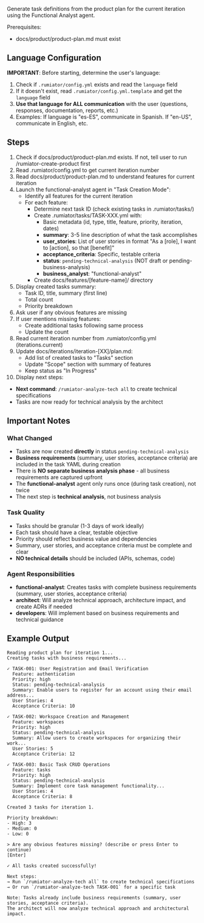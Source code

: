 Generate task definitions from the product plan for the current iteration using the Functional Analyst agent.

Prerequisites:
- docs/product/product-plan.md must exist

## Language Configuration
**IMPORTANT**: Before starting, determine the user's language:
1. Check if `.rumiator/config.yml` exists and read the `language` field
2. If it doesn't exist, read `.rumiator/config.yml.template` and get the `language` field
3. **Use that language for ALL communication** with the user (questions, responses, documentation, reports, etc.)
4. Examples: If language is "es-ES", communicate in Spanish. If "en-US", communicate in English, etc.

## Steps

1. Check if docs/product/product-plan.md exists. If not, tell user to run /rumiator-create-product first
2. Read .rumiator/config.yml to get current iteration number
3. Read docs/product/product-plan.md to understand features for current iteration
4. Launch the functional-analyst agent in "Task Creation Mode":
   - Identify all features for the current iteration
   - For each feature:
     * Determine next task ID (check existing tasks in .rumiator/tasks/)
     * Create .rumiator/tasks/TASK-XXX.yml with:
       - Basic metadata (id, type, title, feature, priority, iteration, dates)
       - **summary**: 3-5 line description of what the task accomplishes
       - **user_stories**: List of user stories in format "As a [role], I want to [action], so that [benefit]"
       - **acceptance_criteria**: Specific, testable criteria
       - **status**: `pending-technical-analysis` (NOT draft or pending-business-analysis)
       - **business_analyst**: "functional-analyst"
     * Create docs/features/[feature-name]/ directory
5. Display created tasks summary:
   - Task ID, title, summary (first line)
   - Total count
   - Priority breakdown
6. Ask user if any obvious features are missing
7. If user mentions missing features:
   - Create additional tasks following same process
   - Update the count
8. Read current iteration number from .rumiator/config.yml (iterations.current)
9. Update docs/iterations/iteration-[XX]/plan.md:
   - Add list of created tasks to "Tasks" section
   - Update "Scope" section with summary of features
   - Keep status as "In Progress"
10. Display next steps:
   - **Next command**: `/rumiator-analyze-tech all` to create technical specifications
   - Tasks are now ready for technical analysis by the architect

## Important Notes

### What Changed
- Tasks are now created **directly** in status `pending-technical-analysis`
- **Business requirements** (summary, user stories, acceptance criteria) are included in the task YAML during creation
- There is **NO separate business analysis phase** - all business requirements are captured upfront
- The **functional-analyst** agent only runs once (during task creation), not twice
- The next step is **technical analysis**, not business analysis

### Task Quality
- Tasks should be granular (1-3 days of work ideally)
- Each task should have a clear, testable objective
- Priority should reflect business value and dependencies
- Summary, user stories, and acceptance criteria must be complete and clear
- **NO technical details** should be included (APIs, schemas, code)

### Agent Responsibilities
- **functional-analyst**: Creates tasks with complete business requirements (summary, user stories, acceptance criteria)
- **architect**: Will analyze technical approach, architecture impact, and create ADRs if needed
- **developers**: Will implement based on business requirements and technical guidance

## Example Output

```
Reading product plan for iteration 1...
Creating tasks with business requirements...

✓ TASK-001: User Registration and Email Verification
  Feature: authentication
  Priority: high
  Status: pending-technical-analysis
  Summary: Enable users to register for an account using their email address...
  User Stories: 4
  Acceptance Criteria: 10

✓ TASK-002: Workspace Creation and Management
  Feature: workspaces
  Priority: high
  Status: pending-technical-analysis
  Summary: Allow users to create workspaces for organizing their work...
  User Stories: 5
  Acceptance Criteria: 12

✓ TASK-003: Basic Task CRUD Operations
  Feature: tasks
  Priority: high
  Status: pending-technical-analysis
  Summary: Implement core task management functionality...
  User Stories: 4
  Acceptance Criteria: 8

Created 3 tasks for iteration 1.

Priority breakdown:
- High: 3
- Medium: 0
- Low: 0

> Are any obvious features missing? (describe or press Enter to continue)
[Enter]

✓ All tasks created successfully!

Next steps:
→ Run `/rumiator-analyze-tech all` to create technical specifications
→ Or run `/rumiator-analyze-tech TASK-001` for a specific task

Note: Tasks already include business requirements (summary, user stories, acceptance criteria).
The architect will now analyze technical approach and architectural impact.
```
